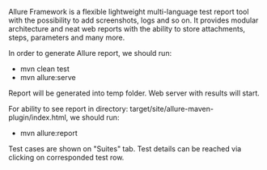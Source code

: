 Allure Framework is a flexible lightweight multi-language test report tool with the possibility to add screenshots, logs
and so on. It provides modular architecture and neat web reports with the ability to store attachments, steps,
parameters and many more.

In order to generate Allure report, we should run:

- mvn clean test
- mvn allure:serve

Report will be generated into temp folder. Web server with results will start.

For ability to see report in directory: target/site/allure-maven-plugin/index.html, we should run:

- mvn allure:report

Test cases are shown on "Suites" tab.
Test details can be reached via clicking on corresponded test row.